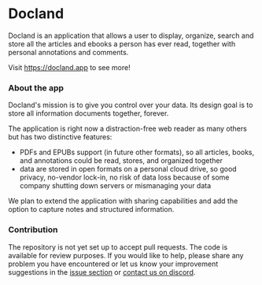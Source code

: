 # Docland
Docland is an application that allows a user to display, organize, search and store all the articles and ebooks a person has ever read, together with personal annotations and comments.

Visit https://docland.app to see more!

### About the app
Docland's mission is to give you control over your data. Its design goal is to store all information documents together, forever.

The application is right now a distraction-free web reader as many others but has two distinctive features:
- PDFs and EPUBs support (in future other formats), so all articles, books, and annotations could be read, stores, and organized together
- data are stored in open formats on a personal cloud drive, so good privacy, no-vendor lock-in, no risk of data loss because of some company shutting down servers or mismanaging your data


We plan to extend the application with sharing capabilities and add the option to capture notes and structured information.

### Contribution
The repository is not yet set up to accept pull requests. The code is available for review purposes.
If you would like to help, please share any problem you have encountered or let us know your improvement suggestions in the [issue section](https://github.com/mpazik/docland/issues) or [contact us on discord](https://discord.com/channels/876828347492073543).
